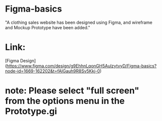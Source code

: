 # Figma-basics
"A clothing sales website has been designed using Figma, and wireframe and Mockup Prototype have been added."
# Link:
[Figma Design] (https://www.figma.com/design/g9EhhnLqonGH5AulzytvyD/Figma-basics?node-id=1669-162202&t=fAlGauh9R8Sv5Kkj-0)

# note: Please select "full screen" from the options menu in the Prototype.gi
